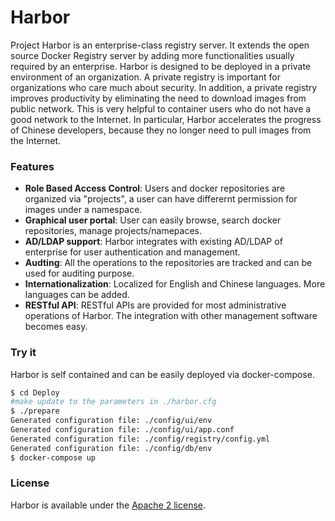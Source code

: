 # Harbor

Project Harbor is an enterprise-class registry server. It extends the open source Docker Registry server by adding more functionalities usually required by an enterprise. Harbor is designed to be deployed in a private environment of an organization. A private registry is important for organizations who care much about security. In addition, a private registry improves productivity by eliminating the need to download images from public network. This is very helpful to container users who do not have a good network to the Internet. In particular, Harbor accelerates the progress of Chinese developers, because they no longer need to pull images from the Internet.

### Features
* **Role Based Access Control**: Users and docker repositories are organized via "projects", a user can have differernt permission for images under a namespace.
* **Graphical user portal**: User can easily browse, search docker repositories, manage projects/namepaces.
* **AD/LDAP support**: Harbor integrates with existing AD/LDAP of enterprise for user authentication and management.
* **Audting**: All the operations to the repositories are tracked and can be used for auditing purpose.
* **Internationalization**: Localized for English and Chinese languages. More languages can be added.
* **RESTful API**: RESTful APIs are provided for most administrative operations of Harbor. The integration with other management software becomes easy.

### Try it
Harbor is self contained and can be easily deployed via docker-compose.
```sh
$ cd Deploy
#make update to the parameters in ./harbor.cfg
$ ./prepare
Generated configuration file: ./config/ui/env
Generated configuration file: ./config/ui/app.conf
Generated configuration file: ./config/registry/config.yml
Generated configuration file: ./config/db/env
$ docker-compose up
```

### License
Harbor is available under the [Apache 2 license](LICENSE).


